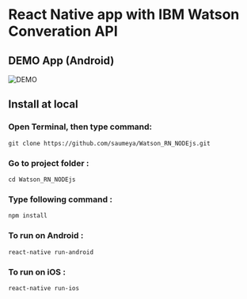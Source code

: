 # React Native app with IBM Watson Converation API


## DEMO App (Android) 
![DEMO](https://user-images.githubusercontent.com/17771352/35780363-35916a58-0a00-11e8-8da8-222f22ed20cc.gif)

## Install at local
### Open Terminal, then type command:

`git clone https://github.com/saumeya/Watson_RN_NODEjs.git`

### Go to project folder :

`cd Watson_RN_NODEjs`

### Type following command :

`npm install`

### To run on Android :

`react-native run-android`

### To run on iOS :

`react-native run-ios`
